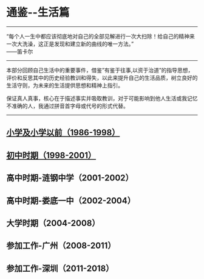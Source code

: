 # 通鉴--生活篇

---

“每个人一生中都应该彻底地对自己的全部见解进行一次大扫除！给自己的精神来一次大洗澡，这正是发现和建立新的曲线的唯一方法。”  
                                                                                                                             ——笛卡尔

---

本部分回顾自己生活中的重要事件，借鉴”有鉴于往事,以资于治道”的指导思想，评价和反思其中的历史经验教训和得失，以此来提升自己的生活品质，树立良好的生活守则，为未来的生活提供思想和精神上指引。

保证真人真事，核心在于描述事实并吸取教训，对于可能影响到他人生活或我记忆不准确的人，我通过拼音首字母或代号的形式代替。

---

## [小学及小学以前（1986-1998）](/chapter1/elementray-and-before.md)

## [初中时期（1998-2001）](/chapter1/junior-high-school.md)

## 高中时期-涟钢中学（2001-2002）

## 高中时期-娄底一中（2002-2004）

## 大学时期（2004-2008）

## 参加工作-广州（2008-2011）

## 参加工作-深圳（2011-2018）



